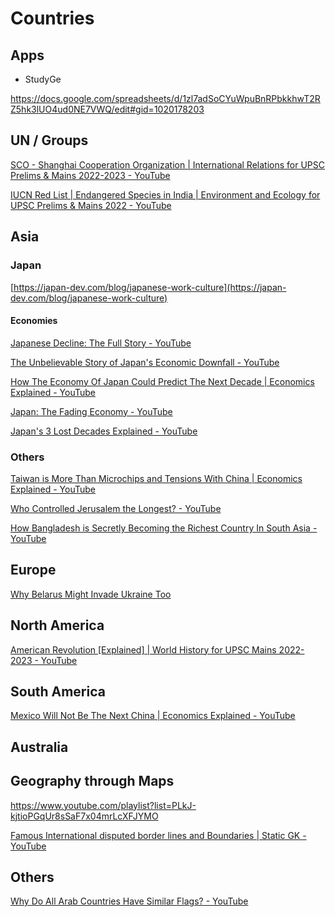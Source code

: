 # Countries

## Apps

- StudyGe

<https://docs.google.com/spreadsheets/d/1zl7adSoCYuWpuBnRPbkkhwT2RZ5hk3lUO4ud0NE7VWQ/edit#gid=1020178203>

## UN / Groups

[SCO - Shanghai Cooperation Organization | International Relations for UPSC Prelims & Mains 2022-2023 - YouTube](https://www.youtube.com/watch?v=aB9yDJZhqgo)

[IUCN Red List | Endangered Species in India | Environment and Ecology for UPSC Prelims & Mains 2022 - YouTube](https://www.youtube.com/watch?v=XHAcz5ik1IE)

## Asia

### Japan

[https://japan-dev.com/blog/japanese-work-culture](https://japan-dev.com/blog/japanese-work-culture)

#### Economies

[Japanese Decline: The Full Story - YouTube](https://www.youtube.com/watch?v=CVyiOewuTtw)

[The Unbelievable Story of Japan's Economic Downfall - YouTube](https://www.youtube.com/watch?v=XBHZd2alFHo)

[How The Economy Of Japan Could Predict The Next Decade | Economics Explained - YouTube](https://www.youtube.com/watch?v=rag4pHU7fcU)

[Japan: The Fading Economy - YouTube](https://www.youtube.com/watch?v=ErUQnd-YFGg)

[Japan's 3 Lost Decades Explained - YouTube](https://www.youtube.com/watch?v=rohuJskoLMg)

### Others

[Taiwan is More Than Microchips and Tensions With China | Economics Explained - YouTube](https://www.youtube.com/watch?v=pvqkehKfQsg)

[Who Controlled Jerusalem the Longest? - YouTube](https://www.youtube.com/watch?v=7GCXhKpoml0)

[How Bangladesh is Secretly Becoming the Richest Country In South Asia - YouTube](https://www.youtube.com/watch?v=MIpdbDKMF14)

## Europe

[Why Belarus Might Invade Ukraine Too](https://www.youtube.com/watch?v=Ml7ycoLumAs)

## North America

[American Revolution [Explained] | World History for UPSC Mains 2022-2023 - YouTube](https://www.youtube.com/watch?v=pUA65IoEyxI)

## South America

[Mexico Will Not Be The Next China | Economics Explained - YouTube](https://www.youtube.com/watch?v=dr5z2WvEXBI)

## Australia

## Geography through Maps

<https://www.youtube.com/playlist?list=PLkJ-kjtioPGqUr8sSaF7x04mrLcXFJYMO>

[Famous International disputed border lines and Boundaries | Static GK - YouTube](https://www.youtube.com/watch?v=sPszPGQErpE)

## Others

[Why Do All Arab Countries Have Similar Flags? - YouTube](https://www.youtube.com/watch?v=ZrZWdubD1r0)
